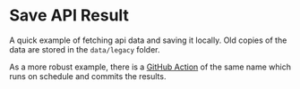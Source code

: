 # Save API Result

A quick example of fetching api data and saving it locally. Old copies of the data are stored in the `data/legacy` folder.

As a more robust example, there is a [GitHub Action](../../.github/workflows/save-api-result.yml) of the same name which runs on schedule and commits the results.

